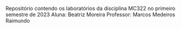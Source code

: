 Repositório contendo os laboratórios da disciplina MC322 no primeiro semestre de 2023 Aluna: Beatriz Moreira Professor: Marcos Medeiros Raimundo

